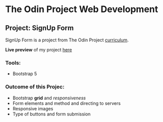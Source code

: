 # The Odin Project Web Development
## Project: SignUp Form

SignUp Form is a project from The Odin Project [curriculum](https://www.theodinproject.com/lessons/node-path-intermediate-html-and-css-sign-up-form).

**Live preview** of my project [here](https://nathimamba.github.io/SignUp_page/)

### Tools: ###
* Bootstrap 5

### Outcome of this Projec: ###
* Bootstrap **grid** and *responsiveness*
* Form elements and method and directing to servers 
* Responsive images 
* Type of buttons and form submission 
